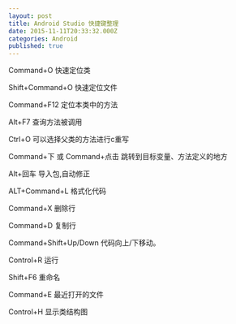 ```yaml
---
layout: post
title: Android Studio 快捷键整理
date: 2015-11-11T20:33:32.000Z
categories: Android
published: true
---
```



Command+O
快速定位类

Shift+Command+O
快速定位文件

Command+F12
定位本类中的方法

Alt+F7 
查询方法被调用

Ctrl+O
可以选择父类的方法进行c重写

Command+下 或 Command+点击
跳转到目标变量、方法定义的地方

Alt+回车
导入包,自动修正

ALT+Command+L
格式化代码

Command+X 删除行

Command+D 复制行

Command+Shift+Up/Down 代码向上/下移动。

Control+R 运行


Shift+F6 重命名

Command+E 最近打开的文件

Control+H 显示类结构图
